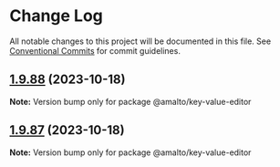 # Change Log

All notable changes to this project will be documented in this file.
See [Conventional Commits](https://conventionalcommits.org) for commit guidelines.

## [1.9.88](https://github.com/amalto/platform6-ui-components/compare/@amalto/key-value-editor@1.9.87...@amalto/key-value-editor@1.9.88) (2023-10-18)

**Note:** Version bump only for package @amalto/key-value-editor

## [1.9.87](https://github.com/amalto/platform6-ui-components/compare/@amalto/key-value-editor@1.9.86...@amalto/key-value-editor@1.9.87) (2023-10-18)

**Note:** Version bump only for package @amalto/key-value-editor

